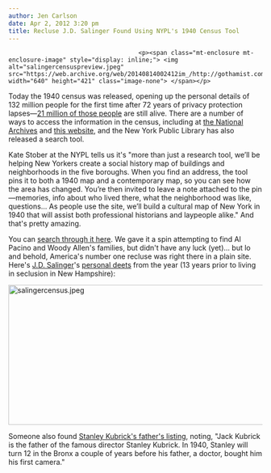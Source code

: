 ```yaml
---
author: Jen Carlson
date: Apr 2, 2012 3:20 pm
title: Recluse J.D. Salinger Found Using NYPL's 1940 Census Tool
---
```


	
										<p><span class="mt-enclosure mt-enclosure-image" style="display: inline;"> <img alt="salingercensuspreview.jpeg" src="https://web.archive.org/web/20140814002412im_/http://gothamist.com/attachments/arts_jen/salingercensuspreview.jpeg" width="640" height="421" class="image-none"> </span></p>

<p>Today the 1940 census was released, opening up the personal details of 132 million people for the first time after 72 years of privacy protection lapses&#x2014;<a href="https://web.archive.org/web/20140814002412/http://www.google.com/hostednews/ap/article/ALeqM5heKwimwDdiZdEd7UUhF79GWTnjKQ?docId=79ba242b1c1a4a58aa2d789cdd6e9674">21 million of those people</a> are still alive. There are a number of ways to access the information in the census, including at <a href="https://web.archive.org/web/20140814002412/http://www.archives.gov/research/census/1940/start-research.html">the National Archives</a> and <a href="https://web.archive.org/web/20140814002412/http://www.stevemorse.org/census/unified.html">this website</a>, and the New York Public Library has also released a search tool. </p>

<p>Kate Stober at the NYPL tells us it&apos;s &quot;more than just a research tool, we&#x2019;ll be helping New Yorkers create a social history map of buildings and neighborhoods in the five boroughs. When you find an address, the tool pins it to both a 1940 map and a contemporary map, so you can see how the area has changed. You&#x2019;re then invited to leave a note attached to the pin&#x2014;memories, info about who lived there, what the neighborhood was like, questions... As people use the site, we&#x2019;ll build a cultural map of New York in 1940 that will assist both professional historians and laypeople alike.&quot; And that&apos;s pretty amazing.</p>

<p>You can <a href="https://web.archive.org/web/20140814002412/http://directme.nypl.org/">search through it here</a>. We gave it a spin attempting to find Al Pacino and Woody Allen&apos;s families, but didn&apos;t have any luck (yet)... but lo and behold, America&apos;s number one recluse was right there in a plain site. Here&apos;s <a href="https://web.archive.org/web/20140814002412/http://gothamist.com/tags/jdsalinger">J.D. Salinger</a>&apos;s <a href="https://web.archive.org/web/20140814002412/http://directme.nypl.org/results?token=fsdhwicch5ifqjwpjnmucxkcrq">personal deets</a> from the year (13 years prior to living in seclusion in New Hampshire):</p>

<p><span class="mt-enclosure mt-enclosure-image" style="display: inline;"> <img alt="salingercensus.jpeg" src="https://web.archive.org/web/20140814002412im_/http://gothamist.com/attachments/arts_jen/salingercensus.jpeg" width="640" height="277" class="image-none"> </span></p>

<p>Someone also found <a href="https://web.archive.org/web/20140814002412/http://directme.nypl.org/results?token=5snxrbxynicfdy5y7tqc7liwmm">Stanley Kubrick&apos;s father&apos;s listing</a>, noting, &quot;Jack Kubrick is the father of the famous director Stanley Kubrick. In 1940, Stanley will turn 12 in the Bronx a couple of years before his father, a doctor, bought him his first camera.&quot;</p>					
										
									
				